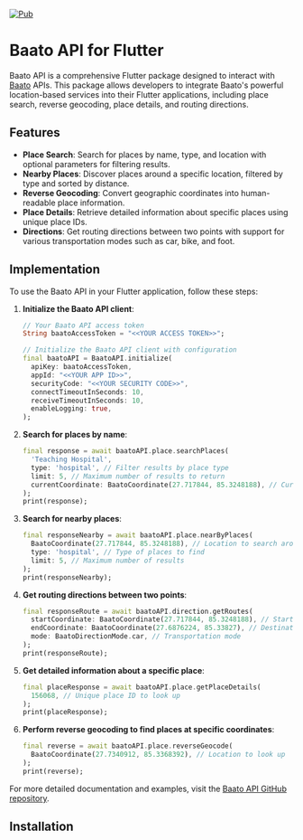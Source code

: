 [![Pub](https://img.shields.io/pub/v/baato_api.svg)](https://pub.dev/packages/baato_api)

# Baato API for Flutter

Baato API is a comprehensive Flutter package designed to interact with [Baato](https://baato.io) APIs. This package allows developers to integrate Baato's powerful location-based services into their Flutter applications, including place search, reverse geocoding, place details, and routing directions.

## Features

- **Place Search**: Search for places by name, type, and location with optional parameters for filtering results.
- **Nearby Places**: Discover places around a specific location, filtered by type and sorted by distance.
- **Reverse Geocoding**: Convert geographic coordinates into human-readable place information.
- **Place Details**: Retrieve detailed information about specific places using unique place IDs.
- **Directions**: Get routing directions between two points with support for various transportation modes such as car, bike, and foot.

## Implementation

To use the Baato API in your Flutter application, follow these steps:

1. **Initialize the Baato API client**:

   ```dart
   // Your Baato API access token
   String baatoAccessToken = "<<YOUR ACCESS TOKEN>>";

   // Initialize the Baato API client with configuration
   final baatoAPI = BaatoAPI.initialize(
     apiKey: baatoAccessToken,
     appId: "<<YOUR APP ID>>",
     securityCode: "<<YOUR SECURITY CODE>>",
     connectTimeoutInSeconds: 10,
     receiveTimeoutInSeconds: 10,
     enableLogging: true,
   );
   ```

2. **Search for places by name**:

   ```dart
   final response = await baatoAPI.place.searchPlaces(
     'Teaching Hospital',
     type: 'hospital', // Filter results by place type
     limit: 5, // Maximum number of results to return
     currentCoordinate: BaatoCoordinate(27.717844, 85.3248188), // Current location for context
   );
   print(response);
   ```

3. **Search for nearby places**:

   ```dart
   final responseNearby = await baatoAPI.place.nearByPlaces(
     BaatoCoordinate(27.717844, 85.3248188), // Location to search around
     type: 'hospital', // Type of places to find
     limit: 5, // Maximum number of results
   );
   print(responseNearby);
   ```

4. **Get routing directions between two points**:

   ```dart
   final responseRoute = await baatoAPI.direction.getRoutes(
     startCoordinate: BaatoCoordinate(27.717844, 85.3248188), // Starting point
     endCoordinate: BaatoCoordinate(27.6876224, 85.33827), // Destination point
     mode: BaatoDirectionMode.car, // Transportation mode
   );
   print(responseRoute);
   ```

5. **Get detailed information about a specific place**:

   ```dart
   final placeResponse = await baatoAPI.place.getPlaceDetails(
     156068, // Unique place ID to look up
   );
   print(placeResponse);
   ```

6. **Perform reverse geocoding to find places at specific coordinates**:
   ```dart
   final reverse = await baatoAPI.place.reverseGeocode(
     BaatoCoordinate(27.7340912, 85.3368392), // Location to look up
   );
   print(reverse);
   ```

For more detailed documentation and examples, visit the [Baato API GitHub repository](https://github.com/baato/baato-flutter.git).

## Installation
